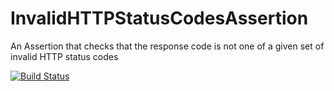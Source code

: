 # InvalidHTTPStatusCodesAssertion
An Assertion that checks that the response code is not one of a given set of invalid HTTP status codes

[![Build Status](https://travis-ci.org/testify/InvalidHTTPStatusCodesAssertion.svg?branch=master)](https://travis-ci.org/testify/InvalidHTTPStatusCodesAssertion)
